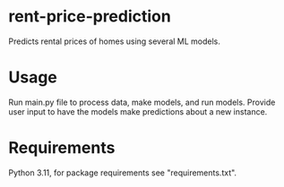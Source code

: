 # rent-price-prediction
Predicts rental prices of homes using several ML models.

# Usage
Run main.py file to process data, make models, and run models. Provide user input to 
have the models make predictions about a new instance.

# Requirements
Python 3.11, for package requirements see "requirements.txt".
